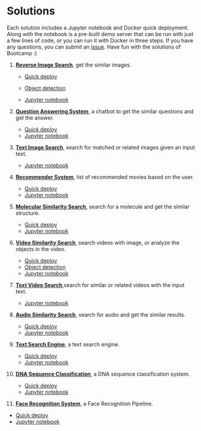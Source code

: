 # Solutions
Each solution includes a Jupyter notebook and Docker quick deployment. Along with the notebook is a pre-built demo server that can be run with just a few lines of code, or you can run it with Docker in three steps. If you have any questions, you can submit an [issue](https://github.com/milvus-io/bootcamp/issues/new/choose). Have fun with the solutions of Bootcamp :)

1. [**Reverse Image Search**](./reverse_image_search), get the similar images.

   - [Quick deploy](./reverse_image_search/quick_deploy)

   - [Object detection](./reverse_image_search/object_detection)

   - [Jupyter notebook](./reverse_image_search/1_build_image_search_engine.ipynb)

2. [**Question Answering System**](./question_answering_system), a chatbot to get the similar questions and get the answer.

   - [Quick deploy](./question_answering_system/quick_deploy)
   -  [Jupyter notebook](./question_answering_system/1_build_question_answering_engine.ipynb)

3. [**Text Image Search**](./text_image_search), search for matched or related images given an input text.
   - [Jupyter notebook](./text_image_search/1_build_text_image_search_engine.ipynb)

4. [**Recommender System**](./recommender_system), list of recommended movies based on the user.

   - [Quick deploy](./recommender_system/quick_deploy)
   - [Jupyter notebook](./recommender_system/recommender_system.ipynb)

5. [**Molecular Similarity Search**](./solutions/molecular_similarity_search), search for a molecule and get the similar structure.
   - [Quick deploy](./molecular_similarity_search/quick_deploy)
   - [Jupyter notebook](./molecular_similarity_search/1_build_molecular_search_engine.ipynb)

6. [**Video Similarity Search**](./video_similarity_search), search videos with image, or analyze the objects in the video.
   - [Quick deploy](./video_similarity_search/quick_deploy)
   - [Object detection](./video_similarity_search/object_detection)
   - [Jupyter notebook](./video_similarity_search/1_reverse_video_search_engine.ipynb)

7. [**Text Video Search**](./text_video_search),search for similar or related videos with the input text.
   - [Jupyter notebook](./text_video_search/1_text_video_retrieval_engine.ipynb)

8. [**Audio Similarity Search**](./audio_similarity_search), search for audio and get the similar results.
   - [Quick deploy](./audio_similarity_search/quick_deploy)
   - [Jupyter notebook](./audio_similarity_search/audio_similarity_search.ipynb)
9. [**Text Search Engine**](./text_search_engine), a text search engine.
    - [Quick deploy](./text_search_engine/quick_deploy)
    - [Jupyter notebook](./text_search_engine/text_search_engine.ipynb)
10. [**DNA Sequence Classification**](./dna_sequence_classification), a DNA sequence classification system.
      - [Quick deploy](./text_search_engine/quick_deploy)
      - [Jupyter notebook](./dna_sequence_classification/dna_sequence_classification.ipynb)
11. [**Face Recognition System**](./face_recognition_system), a Face Recognition Pipeline.
- [Quick deploy](./face_recognition_system/quick_deploy/)
- [Jupyter notebook](./face_recognition_system/face_recognition_bootcamp.ipynb)


